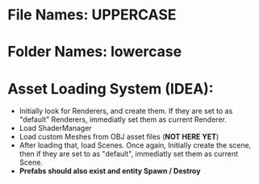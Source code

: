 # File Names: UPPERCASE
# Folder Names: lowercase

# Asset Loading System (IDEA):
- Initially look for Renderers, and create them. If they are set to as "default" Renderers, immediatly set them as current Renderer.
- Load ShaderManager
- Load custom Meshes from OBJ asset files (**NOT HERE YET**)
- After loading that, load Scenes. Once again, Initially create the scene, then if they are set to as "default", immediatly set them as current Scene.
- **Prefabs should also exist and entity Spawn / Destroy**

